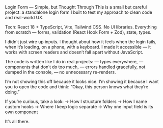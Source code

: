 Login Form — Simple, but Thought Through
This is a small but careful project: a standalone login form I built to test my approach to clean code and real-world UX.

Tech: React 18 + TypeScript, Vite, Tailwind CSS.
No UI libraries. Everything from scratch — forms, validation (React Hook Form + Zod), state, types.

I didn’t just wire up inputs. I thought about how it feels when the login fails, when it’s loading, on a phone, with a keyboard. I made it accessible — it works with screen readers and doesn’t fall apart without JavaScript.

The code is written like I do in real projects:
— types everywhere,
— components that don’t do too much,
— errors handled gracefully, not dumped in the console,
— no unnecessary re-renders.

I’m not showing this off because it looks nice. I’m showing it because I want you to open the code and think:
“Okay, this person knows what they’re doing.”

If you’re curious, take a look:
→ How I structure folders
→ How I name custom hooks
→ Where I keep logic separate
→ Why one input field is its own component

It’s all there.